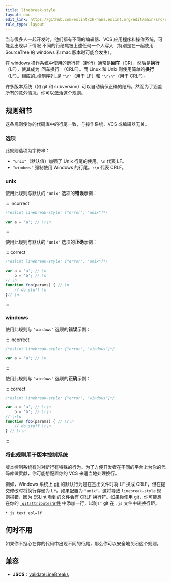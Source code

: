 ```yaml
---
title: linebreak-style
layout: doc
edit_link: https://github.com/eslint/zh-hans.eslint.org/edit/main/src/rules/linebreak-style.md
rule_type: layout
---
```


当与很多人一起开发时，他们都有不同的编辑器、VCS 应用程序和操作系统，可能会出现以下情况 不同的行结尾被上述任何一个人写入（特别是在一起使用 SourceTree 的 windows 和 mac 版本时可能会发生）。

在 windows 操作系统中使用的断行符（新行）通常是**回车**（CR），然后是**换行**（LF），使其成为_回车换行_（CRLF）。而 Linux 和 Unix 则使用简单的**换行**（LF）。相应的_控制序列_是 `"\n"`（用于 LF）和 `"\r\n"`（用于 CRLF）。

许多版本系统（如 git 和 subversion）可以自动确保正确的结局。然而为了涵盖所有的意外情况，你可以激活这个规则。

## 规则细节

这条规则使你的代码库中的行尾一致，与操作系统、VCS 或编辑器无关。

### 选项

此规则选项为字符串：

* `"unix"`（默认值）加强了 Unix 行尾的使用。`\n` 代表 LF。
* `"windows"` 强制使用 Windows 的行尾。`r\n` 代表 CRLF。

### unix

使用此规则与默认的 `"unix"` 选项的**错误**示例：

::: incorrect

```js
/*eslint linebreak-style: ["error", "unix"]*/

var a = 'a'; // \r\n

```

:::

使用此规则与默认的 `"unix"` 选项的**正确**示例：

::: correct

```js
/*eslint linebreak-style: ["error", "unix"]*/

var a = 'a', // \n
    b = 'b'; // \n
// \n
function foo(params) { // \n
    // do stuff \n
}// \n
```

:::

### windows

使用此规则与 `"windows"` 选项的**错误**示例：

::: incorrect

```js
/*eslint linebreak-style: ["error", "windows"]*/

var a = 'a'; // \n
```

:::

使用此规则与 `"windows"` 选项的**正确**示例：

::: correct

```js
/*eslint linebreak-style: ["error", "windows"]*/

var a = 'a', // \r\n
    b = 'b'; // \r\n
// \r\n
function foo(params) { // \r\n
    // do stuff \r\n
} // \r\n
```

:::

### 将此规则用于版本控制系统

版本控制系统有时对断行有特殊的行为。为了方便开发者在不同的平台上为你的代码库做贡献，你可能想配置你的 VCS 来适当地处理换行。

例如，Windows 系统上 [git](https://git-scm.com/) 的默认行为是在签出文件时将 LF 换成 CRLF，但在提交修改时将换行存储为 LF。如果配置为 `"unix"`，这将导致 `linebreak-style` 规则报错，因为 ESLint 看到的文件会有 CRLF 换行符。如果你使用 git，你可能想在你的 [`.gitattributes`文件](https://git-scm.com/docs/gitattributes) 中添加一行，以防止 git 在 `.js` 文件中转换行距。

```txt
*.js text eol=lf
```

## 何时不用

如果你不担心在你的代码中出现不同的行尾，那么你可以安全地关闭这个规则。

## 兼容

* **JSCS**：[validateLineBreaks](https://jscs-dev.github.io/rule/validateLineBreaks)

